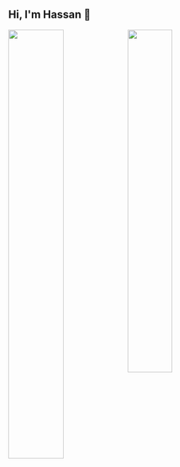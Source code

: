 ## Hi, I'm Hassan 👋

<img align="left" width="47%" src="https://github-readme-stats.vercel.app/api?username=hassanjamalii&show_icons=true&icon_color=d0d0d0&bg_color=000000&theme=dark&border_color=ffffff"  />
<img align="left" width="42%" src="https://github-readme-stats.vercel.app/api/top-langs/?username=hassanjamalii&layout=compact&theme=dark&bg_color=000000&border_color=ffffff" />


